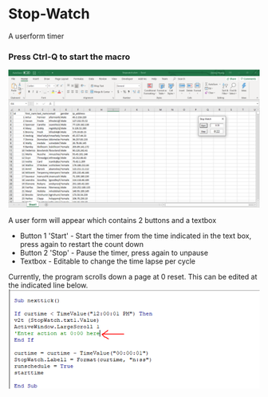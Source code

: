 # Stop-Watch
A userform timer

### Press Ctrl-Q to start the macro  ###
![Screenshot1](https://github.com/jimmyhuang007/Stop-Watch/blob/master/Screenshot1.PNG)

A user form will appear which contains 2 buttons and a textbox
  * Button 1 'Start' - Start the timer from the time indicated in the text box, press again to restart the count down
  * Button 2 'Stop' - Pause the timer, press again to unpause
  * Textbox  - Editable to change the time lapse per cycle 
  

Currently, the program scrolls down a page at 0 reset. This can be edited at the indicated line below. 
![Screenshot2](https://github.com/jimmyhuang007/Stop-Watch/blob/master/Screenshot2.PNG)
